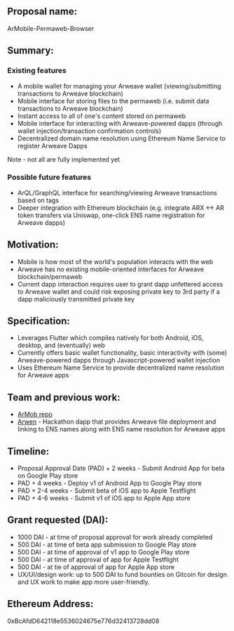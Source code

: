 ## Proposal name:
ArMobile-Permaweb-Browser

## Summary:

### Existing features
- A mobile wallet for managing your Arweave wallet (viewing/submitting transactions to Arweave blockchain)
- Mobile interface for storing files to the permaweb (i.e. submit data transactions to Arweave blockchain)
- Instant access to all of one's content stored on permaweb
- Mobile interface for interacting with Arweave-powered dapps (through wallet injection/transaction confirmation controls)
- Decentralized domain name resolution using Ethereum Name Service to register Arweave Dapps

Note - not all are fully implemented yet

### Possible future features
- ArQL/GraphQL interface for searching/viewing Arweave transactions based on tags
- Deeper integration with Ethereum blockchain (e.g. integrate ARX <-> AR token transfers via Uniswap, one-click ENS name registration for Arweave dapps)

## Motivation:
- Mobile is how most of the world's population interacts with the web
- Arweave has no existing mobile-oriented interfaces for Arweave blockchain/permaweb
- Current dapp interaction requires user to grant dapp unfettered access to Arweave wallet and could risk exposing private key to 3rd party if a dapp maliciously transmitted private key

## Specification:
- Leverages Flutter which compiles natively for both Android, iOS, desktop, and (eventually) web
- Currently offers basic wallet functionality, basic interactivity with (some) Arweave-powered dapps through Javascript-powered wallet injection
- Uses Ethereum Name Service to provide decentralized name resolution for Arweave apps

## Team and previous work:
- [ArMob repo](https://github.com/acolytec3/armob)
- [Arwen](https://acolytec3.github.io/arwen) - Hackathon dapp that provides Arweave file deployment and linking to ENS names along with ENS name resolution for Arweave apps

## Timeline:
- Proposal Approval Date (PAD) + 2 weeks - Submit Android App for beta on Google Play store
- PAD + 4 weeks - Deploy v1 of Android App to Google Play store
- PAD + 2-4 weeks - Submit beta of iOS app to Apple Testflight
- PAD + 4-6 weeks - Submit v1 of iOS app to Apple App store

## Grant requested (DAI):

- 1000 DAI - at time of proposal approval for work already completed
- 500 DAI - at time of beta app submission to Google Play store
- 500 DAI - at time of approval of v1 app to Google Play store
- 500 DAI - at time of approval of app for Apple Testflight
- 500 DAI - at tie of approval of app for Apple App store
- UX/UI/design work: up to 500 DAI to fund bounties on Gitcoin for design and UX work to make app more user-friendly.

## Ethereum Address:
0xBcAfdD642118e5536024675e776d32413728dd08
